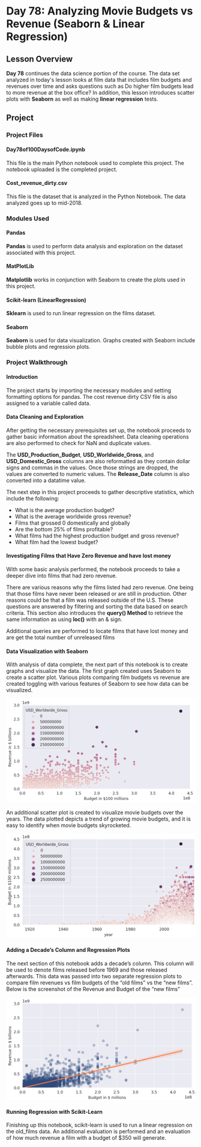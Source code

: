 # Day 78: Analyzing Movie Budgets vs Revenue (Seaborn & Linear Regression)
## Lesson Overview
**Day 78** continues the data science portion of the course. The data set analyzed in today's lesson looks at film data that includes film budgets and revenues over time and asks questions such as Do higher film budgets lead to more revenue at the box office?  In addition, this lesson introduces scatter plots with **Seaborn** as well as making **linear regression** tests.
## Project
### Project Files
#### Day78of100DaysofCode.ipynb
This file is the main Python notebook used to complete this project. The notebook uploaded is the completed project.
#### Cost_revenue_dirty.csv
This file is the dataset that is analyzed in the Python Notebook. The data analyzed goes up to mid-2018.
### Modules Used
#### Pandas
**Pandas** is used to perform data analysis and exploration on the dataset associated with this project.
#### MatPlotLib
**Matplotlib** works in conjunction with Seaborn to create the plots used in this project.
#### Scikit-learn (LinearRegression)
**Sklearn** is used to run linear regression on the films dataset.
#### Seaborn
**Seaborn** is used for data visualization. Graphs created with Seaborn include bubble plots and regression plots.
### Project Walkthrough
#### Introduction
The project starts by importing the necessary modules and setting formatting options for pandas. The cost revenue dirty CSV file is also assigned to a variable called data.
#### Data Cleaning and Exploration
After getting the necessary prerequisites set up, the notebook proceeds to gather basic information about the spreadsheet. Data cleaning operations are also performed to check for NaN and duplicate values. 

The **USD_Production_Budget**, **USD_Worldwide_Gross**, and **USD_Domestic_Gross** columns are also reformatted as they contain dollar signs and commas in the values. Once those strings are dropped, the values are converted to numeric values. The **Release_Date** column is also converted into a datatime value. 

The next step in this project proceeds to gather descriptive statistics, which include the following:
-	What is the average production budget?
-	What is the average worldwide gross revenue?
-	Films that grossed 0 domestically and globally
-	Are the bottom 25% of films profitable?
-	What films had the highest production budget and gross revenue?
-	What film had the lowest budget?
#### Investigating Films that Have Zero Revenue and have lost money
With some basic analysis performed, the notebook proceeds to take a deeper dive into films that had zero revenue. 

There are various reasons why the films listed had zero revenue. One being that those films have never been released or are still in production. Other reasons could be that a film was released outside of the U.S. These questions are answered by filtering and sorting the data based on search criteria. This section also introduces the **query() Method** to retrieve the same information as using **loc()** with an & sign.

Additional queries are performed to locate films that have lost money and are get the total number of unreleased films
#### Data Visualization with Seaborn
With analysis of data complete, the next part of this notebook is to create graphs and visualize the data. The first graph created uses Seaborn to create a scatter plot. Various plots comparing film budgets vs revenue are created toggling with various features of Seaborn to see how data can be visualized. 

![Budget vs revenue](../Images/Day78-BudgetvsRevenue.png)

An additional scatter plot is created to visualize movie budgets over the years. The data plotted depicts a trend of growing movie budgets, and it is easy to identify when movie budgets skyrocketed. 

![Movie budget over years](../Images/Day78-BudgetsOverYears.png)
#### Adding a Decade’s Column and Regression Plots
The next section of this notebook adds a decade’s column. This column will be used to denote films released before 1969 and those released afterwards. This data was passed into two separate regression plots to compare film revenues vs film budgets of the “old films” vs the “new films”. Below is the screenshot of the Revenue and Budget of the “new films”

![Revenue budget regression](../Images/Day78-RevenueBudgetRegression.png)
#### Running Regression with Scikit-Learn
Finishing up this notebook, scikit-learn is used to run a linear regression on the old_films data. An additional evaluation is performed and an evaluation of how much revenue a film with a budget of $350 will generate. 
